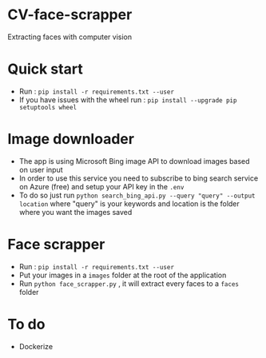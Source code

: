 # CV-face-scrapper
Extracting faces with computer vision
# Quick start
- Run : `pip install -r requirements.txt --user`  
- If you have issues with the wheel run : `pip install --upgrade pip setuptools wheel`
# Image downloader
- The app is using Microsoft Bing image API to download images based on user input
- In order to use this service you need to subscribe to bing search service on Azure (free) and setup your API key in the `.env`
- To do so just run `python search_bing_api.py --query "query" --output location` where "query" is your keywords and location is the folder where you want the images saved
# Face scrapper
- Run : `pip install -r requirements.txt --user`  
- Put your images in a `images` folder at the root of the application  
- Run `python face_scrapper.py` , it will extract every faces to a `faces` folder  
# To do
- Dockerize